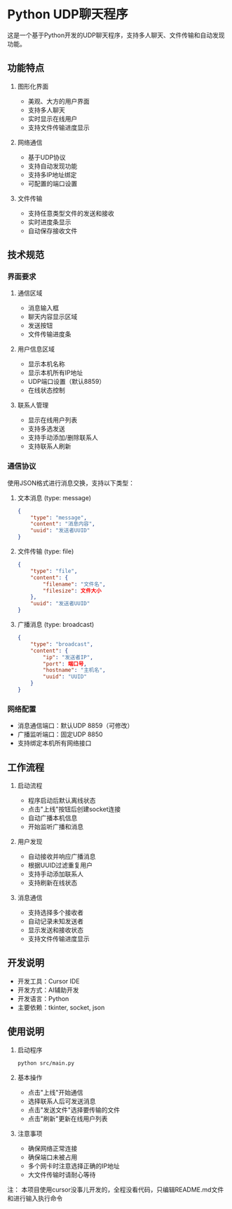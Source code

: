 # Python UDP聊天程序

这是一个基于Python开发的UDP聊天程序，支持多人聊天、文件传输和自动发现功能。

## 功能特点

1. 图形化界面
   - 美观、大方的用户界面
   - 支持多人聊天
   - 实时显示在线用户
   - 支持文件传输进度显示

2. 网络通信
   - 基于UDP协议
   - 支持自动发现功能
   - 支持多IP地址绑定
   - 可配置的端口设置

3. 文件传输
   - 支持任意类型文件的发送和接收
   - 实时进度条显示
   - 自动保存接收文件

## 技术规范

### 界面要求

1. 通信区域
   - 消息输入框
   - 聊天内容显示区域
   - 发送按钮
   - 文件传输进度条

2. 用户信息区域
   - 显示本机名称
   - 显示本机所有IP地址
   - UDP端口设置（默认8859）
   - 在线状态控制

3. 联系人管理
   - 显示在线用户列表
   - 支持多选发送
   - 支持手动添加/删除联系人
   - 支持联系人刷新

### 通信协议

使用JSON格式进行消息交换，支持以下类型：

1. 文本消息 (type: message)
   ```json
   {
       "type": "message",
       "content": "消息内容",
       "uuid": "发送者UUID"
   }
   ```

2. 文件传输 (type: file)
   ```json
   {
       "type": "file",
       "content": {
           "filename": "文件名",
           "filesize": 文件大小
       },
       "uuid": "发送者UUID"
   }
   ```

3. 广播消息 (type: broadcast)
   ```json
   {
       "type": "broadcast",
       "content": {
           "ip": "发送者IP",
           "port": 端口号,
           "hostname": "主机名",
           "uuid": "UUID"
       }
   }
   ```

### 网络配置

- 消息通信端口：默认UDP 8859（可修改）
- 广播监听端口：固定UDP 8850
- 支持绑定本机所有网络接口

## 工作流程

1. 启动流程
   - 程序启动后默认离线状态
   - 点击"上线"按钮后创建socket连接
   - 自动广播本机信息
   - 开始监听广播和消息

2. 用户发现
   - 自动接收并响应广播消息
   - 根据UUID过滤重复用户
   - 支持手动添加联系人
   - 支持刷新在线状态

3. 消息通信
   - 支持选择多个接收者
   - 自动记录未知发送者
   - 显示发送和接收状态
   - 支持文件传输进度显示

## 开发说明

- 开发工具：Cursor IDE
- 开发方式：AI辅助开发
- 开发语言：Python
- 主要依赖：tkinter, socket, json

## 使用说明

1. 启动程序
   ```bash
   python src/main.py
   ```

2. 基本操作
   - 点击"上线"开始通信
   - 选择联系人后可发送消息
   - 点击"发送文件"选择要传输的文件
   - 点击"刷新"更新在线用户列表

3. 注意事项
   - 确保网络正常连接
   - 确保端口未被占用
   - 多个网卡时注意选择正确的IP地址
   - 大文件传输时请耐心等待

注：
    本项目使用cursor没事儿开发的，全程没看代码，只编辑README.md文件和进行输入执行命令
